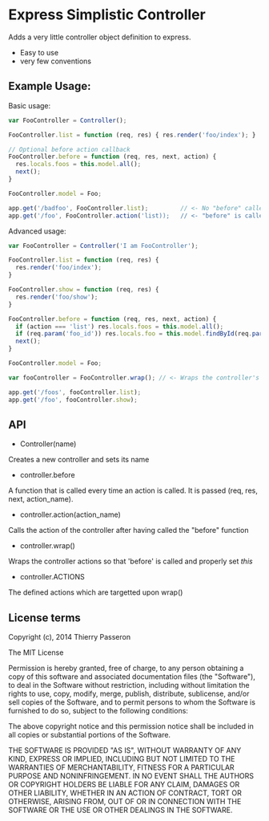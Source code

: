 # Express Simplistic Controller

Adds a very little controller object definition to express.

* Easy to use
* very few conventions

## Example Usage:

Basic usage:

```js
var FooController = Controller();

FooController.list = function (req, res) { res.render('foo/index'); }

// Optional before action callback
FooController.before = function (req, res, next, action) {
  res.locals.foos = this.model.all();
  next();
}

FooController.model = Foo;

app.get('/badfoo', FooController.list);         // <- No "before" called
app.get('/foo', FooController.action('list));   // <- "before" is called ;)
```

Advanced usage:

```js
var FooController = Controller('I am FooController');

FooController.list = function (req, res) { 
  res.render('foo/index'); 
}

FooController.show = function (req, res) { 
  res.render('foo/show'); 
}

FooController.before = function (req, res, next, action) {
  if (action === 'list') res.locals.foos = this.model.all();
  if (req.param('foo_id')) res.locals.foo = this.model.findById(req.param('foo_id'));
  next();
}

FooController.model = Foo;

var fooController = FooController.wrap(); // <- Wraps the controller's actions

app.get('/foos', fooController.list);
app.get('/foo', fooController.show);
```

## API

* Controller(name)

Creates a new controller and sets its name

* controller.before

A function that is called every time an action is called. It is passed (req, res, next, action_name).

* controller.action(action_name)

Calls the action of the controller after having called the "before" function

* controller.wrap()

Wraps the controller actions so that 'before' is called and properly set _this_

* controller.ACTIONS

The defined actions which are targetted upon wrap()




## License terms

Copyright (c), 2014 Thierry Passeron

The MIT License

Permission is hereby granted, free of charge, to any person obtaining a copy of this software and associated documentation files (the "Software"), to deal in the Software without restriction, including without limitation the rights to use, copy, modify, merge, publish, distribute, sublicense, and/or sell copies of the Software, and to permit persons to whom the Software is furnished to do so, subject to the following conditions:

The above copyright notice and this permission notice shall be included in all copies or substantial portions of the Software.

THE SOFTWARE IS PROVIDED "AS IS", WITHOUT WARRANTY OF ANY KIND, EXPRESS OR IMPLIED, INCLUDING BUT NOT LIMITED TO THE WARRANTIES OF MERCHANTABILITY, FITNESS FOR A PARTICULAR PURPOSE AND NONINFRINGEMENT. IN NO EVENT SHALL THE AUTHORS OR COPYRIGHT HOLDERS BE LIABLE FOR ANY CLAIM, DAMAGES OR OTHER LIABILITY, WHETHER IN AN ACTION OF CONTRACT, TORT OR OTHERWISE, ARISING FROM, OUT OF OR IN CONNECTION WITH THE SOFTWARE OR THE USE OR OTHER DEALINGS IN THE SOFTWARE.